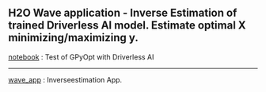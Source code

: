 ## H2O Wave application - Inverse Estimation of trained Driverless AI model. Estimate optimal X minimizing/maximizing y.

[notebook](./notebook) : Test of GPyOpt with Driverless AI  

***

[wave_app](./wave_app) : Inverseestimation App.
